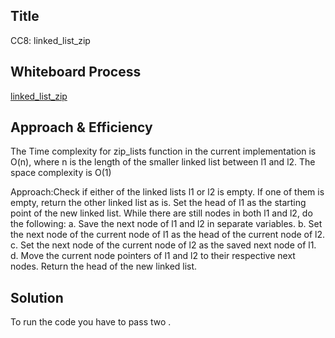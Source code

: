 ## Title
CC8: linked_list_zip
## Whiteboard Process
<!-- Embedded whiteboard image -->
[linked_list_zip](./ziplist.jpg)

## Approach & Efficiency
<!-- What approach did you take? Why? What is the Big O space/time for this approach? -->
The Time complexity for zip_lists function in the current implementation is O(n), where n is the length of the smaller linked list between l1 and l2. 
The space complexity is O(1)

Approach:Check if either of the linked lists l1 or l2 is empty. If one of them is empty, return the other linked list as is.
Set the head of l1 as the starting point of the new linked list.
While there are still nodes in both l1 and l2, do the following: a. Save the next node of l1 and l2 in separate variables. b. Set the next node of the current node of l1 as the head of the current node of l2. c. Set the next node of the current node of l2 as the saved next node of l1. d. Move the current node pointers of l1 and l2 to their respective next nodes.
Return the head of the new linked list.


## Solution
<!-- Show how to run your code, and examples of it in action -->
To run the code you have to pass two .

